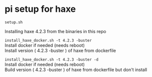 # pi setup for haxe

```setup.sh```  

Installing haxe 4.2.3 from the binaries in this repo

```install_haxe_docker.sh -t 4.2.3 -buster```  
Install docker if needed (needs reboot)  
Install version ( 4.2.3 -buster ) of haxe from dockerfile

```install_haxe_docker.sh -t 4.2.3 -buster -d```  
Install docker if needed (needs reboot)  
Build version ( 4.2.3 -buster ) of haxe from dockerfile but don't install
